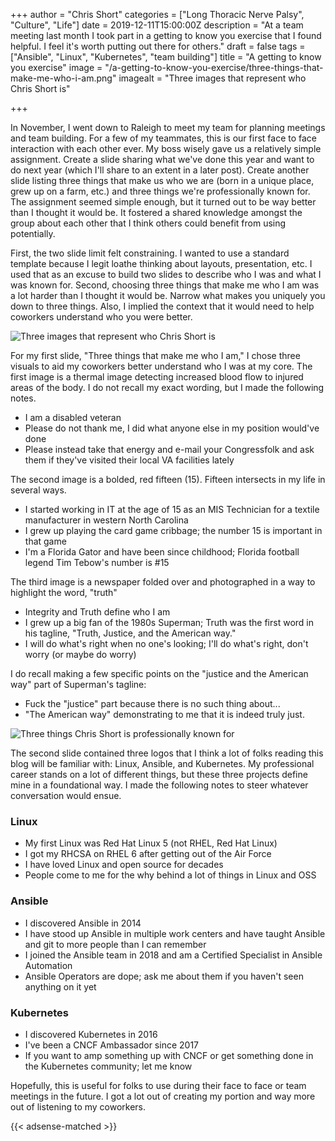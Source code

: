 +++
author = "Chris Short"
categories = ["Long Thoracic Nerve Palsy", "Culture", "Life"]
date = 2019-12-11T15:00:00Z
description = "At a team meeting last month I took part in a getting to know you exercise that I found helpful. I feel it's worth putting out there for others."
draft = false
tags = ["Ansible", "Linux", "Kubernetes", "team building"]
title = "A getting to know you exercise"
image = "/a-getting-to-know-you-exercise/three-things-that-make-me-who-i-am.png"
imagealt = "Three images that represent who Chris Short is"

+++

In November, I went down to Raleigh to meet my team for planning meetings and team building. For a few of my teammates, this is our first face to face interaction with each other ever. My boss wisely gave us a relatively simple assignment. Create a slide sharing what we've done this year and want to do next year (which I'll share to an extent in a later post). Create another slide listing three things that make us who we are (born in a unique place, grew up on a farm, etc.) and three things we're professionally known for. The assignment seemed simple enough, but it turned out to be way better than I thought it would be. It fostered a shared knowledge amongst the group about each other that I think others could benefit from using potentially.

First, the two slide limit felt constraining. I wanted to use a standard template because I legit loathe thinking about layouts, presentation, etc. I used that as an excuse to build two slides to describe who I was and what I was known for. Second, choosing three things that make me who I am was a lot harder than I thought it would be. Narrow what makes you uniquely you down to three things. Also, I implied the context that it would need to help coworkers understand who you were better.

![Three images that represent who Chris Short is](/a-getting-to-know-you-exercise/three-things-that-make-me-who-i-am.png)

For my first slide, "Three things that make me who I am," I chose three visuals to aid my coworkers better understand who I was at my core. The first image is a thermal image detecting increased blood flow to injured areas of the body. I do not recall my exact wording, but I made the following notes.

* I am a disabled veteran
* Please do not thank me, I did what anyone else in my position would've done
* Please instead take that energy and e-mail your Congressfolk and ask them if they've visited their local VA facilities lately

The second image is a bolded, red fifteen (15). Fifteen intersects in my life in several ways.

* I started working in IT at the age of 15 as an MIS Technician for a textile manufacturer in western North Carolina
* I grew up playing the card game cribbage; the number 15 is important in that game
* I'm a Florida Gator and have been since childhood; Florida football legend Tim Tebow's number is #15

The third image is a newspaper folded over and photographed in a way to highlight the word, "truth"

* Integrity and Truth define who I am
* I grew up a big fan of the 1980s Superman; Truth was the first word in his tagline, "Truth, Justice, and the American way."
* I will do what's right when no one's looking; I'll do what's right, don't worry (or maybe do worry)

I do recall making a few specific points on the "justice and the American way" part of Superman's tagline:

* Fuck the "justice" part because there is no such thing about...
* "The American way" demonstrating to me that it is indeed truly just.

![Three things Chris Short is professionally known for](/a-getting-to-know-you-exercise/professionally-known-for.png)

The second slide contained three logos that I think a lot of folks reading this blog will be familiar with: Linux, Ansible, and Kubernetes. My professional career stands on a lot of different things, but these three projects define mine in a foundational way. I made the following notes to steer whatever conversation would ensue.

### Linux

* My first Linux was Red Hat Linux 5 (not RHEL, Red Hat Linux)
* I got my RHCSA on RHEL 6 after getting out of the Air Force
* I have loved Linux and open source for decades
* People come to me for the why behind a lot of things in Linux and OSS

### Ansible

* I discovered Ansible in 2014
* I have stood up Ansible in multiple work centers and have taught Ansible and git to more people than I can remember
* I joined the Ansible team in 2018 and am a Certified Specialist in Ansible Automation
* Ansible Operators are dope; ask me about them if you haven't seen anything on it yet

### Kubernetes

* I discovered Kubernetes in 2016
* I've been a CNCF Ambassador since 2017
* If you want to amp something up with CNCF or get something done in the Kubernetes community; let me know

Hopefully, this is useful for folks to use during their face to face or team meetings in the future. I got a lot out of creating my portion and way more out of listening to my coworkers.

{{< adsense-matched >}}
